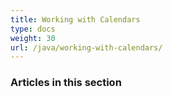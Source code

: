 ```yaml
---
title: Working with Calendars
type: docs
weight: 30
url: /java/working-with-calendars/
---
```


### **Articles in this section**
